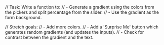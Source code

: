 // Task: Write a function to:
// - Generate a gradient using the colors from the pickers and split percentage from the slider. 
// - Use the gradient as the form background.

// Stretch goals:
// - Add more colors.
// - Add a 'Surprise Me' button which generates random gradients (and updates the inputs).
// - Check for contrast between the gradient and the text.
